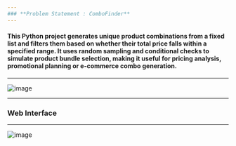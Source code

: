 ```yaml
---
### **Problem Statement : ComboFinder**
---
```

#### **This Python project generates unique product combinations from a fixed list and filters them based on whether their total price falls within a specified range. It uses random sampling and conditional checks to simulate product bundle selection, making it useful for pricing analysis, promotional planning or e-commerce combo generation.**
---

![image](https://user-images.githubusercontent.com/7460892/173579493-d718c024-4844-4c30-afd5-71bd641a49d0.png)

---
### **Web Interface**
---

![image](https://user-images.githubusercontent.com/7460892/173579832-ee775b06-9ceb-4881-9afe-d2e4dbef1b29.png)
